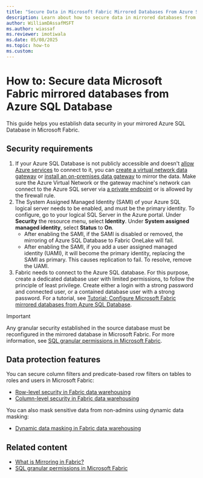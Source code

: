 ```yaml
---
title: "Secure Data in Microsoft Fabric Mirrored Databases From Azure SQL Database"
description: Learn about how to secure data in mirrored databases from Azure SQL Database in Microsoft Fabric.
author: WilliamDAssafMSFT
ms.author: wiassaf
ms.reviewer: imotiwala
ms.date: 05/08/2025
ms.topic: how-to
ms.custom:
---
```


# How to: Secure data Microsoft Fabric mirrored databases from Azure SQL Database

This guide helps you establish data security in your mirrored Azure SQL Database in Microsoft Fabric.

## Security requirements

1. If your Azure SQL Database is not publicly accessible and doesn't [allow Azure services](/azure/azure-sql/database/network-access-controls-overview#allow-azure-services) to connect to it, you can [create a virtual network data gateway](/data-integration/vnet/create-data-gateways) or [install an on-premises data gateway](/data-integration/gateway/service-gateway-install) to mirror the data. Make sure the Azure Virtual Network or the gateway machine's network can connect to the Azure SQL server via [a private endpoint](/azure/azure-sql/database/private-endpoint-overview?view=azuresql-db&preserve-view=true) or is allowed by the firewall rule.
1. The System Assigned Managed Identity (SAMI) of your Azure SQL logical server needs to be enabled, and must be the primary identity. To configure, go to your logical SQL Server in the Azure portal. Under **Security** the resource menu, select **Identity**. Under **System assigned managed identity**, select **Status** to **On**.
   - After enabling the SAMI, if the SAMI is disabled or removed, the mirroring of Azure SQL Database to Fabric OneLake will fail.
   - After enabling the SAMI, if you add a user assigned managed identity (UAMI), it will become the primary identity, replacing the SAMI as primary. This causes replication to fail. To resolve, remove the UAMI.
1. Fabric needs to connect to the Azure SQL database. For this purpose, create a dedicated database user with limited permissions, to follow the principle of least privilege. Create either a login with a strong password and connected user, or a contained database user with a strong password. For a tutorial, see [Tutorial: Configure Microsoft Fabric mirrored databases from Azure SQL Database](../mirroring/azure-sql-database-tutorial.md).

> [!IMPORTANT]
> Any granular security established in the source database must be reconfigured in the mirrored database in Microsoft Fabric.
> For more information, see [SQL granular permissions in Microsoft Fabric](../data-warehouse/sql-granular-permissions.md).

## Data protection features

You can secure column filters and predicate-based row filters on tables to roles and users in Microsoft Fabric:

- [Row-level security in Fabric data warehousing](../data-warehouse/row-level-security.md)
- [Column-level security in Fabric data warehousing](../data-warehouse/column-level-security.md)

You can also mask sensitive data from non-admins using dynamic data masking:

- [Dynamic data masking in Fabric data warehousing](../data-warehouse/dynamic-data-masking.md)

## Related content

- [What is Mirroring in Fabric?](../mirroring/overview.md)
- [SQL granular permissions in Microsoft Fabric](../data-warehouse/sql-granular-permissions.md)
